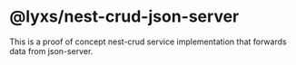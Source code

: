 # @lyxs/nest-crud-json-server

This is a proof of concept nest-crud service implementation that forwards data from json-server.
